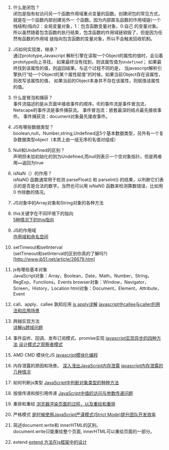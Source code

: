 
1. 什么是闭包？  
闭包是指有权访问另一个函数作用域重点变量的函数。创建闭包的常见方式，就是在一个函数内部创建另外一
个函数。因为内部匿名函数的作用域链(一个栈结构)指向2：全局变量对象，1：包含函数变量对象，0:自己
的变量对象。所以虽然随着包含函数的执行结束，包含函数的作用域链销毁了，但是因为任然有函数的作用域
链指向包含函数的变量对象，所以不会触发回收机制。
2. JS如何实现类，继承？  
通过prototype,Javascript 解析引擎在读取一个Object的属性的值时，会沿着prototype向上寻找，
如果最终没有找到，则该属性值为`Undefined`； 如果最终找到该属性的值，则返回结果。与这个过程不同的是，
当javascript解析引擎执行“给一个Object的某个属性赋值”的时候，如果当前Object存在该属性，则改写该属性的值，
如果当前的Object本身并不存在该属性，则赋值该属性的值。
3. 什么是冒泡和捕获？  
事件流描述的是从页面中接收事件的顺序。IE的事件流是事件冒泡流，Netscape的事件流是事件捕获流。
事件冒泡流：嵌套最深的结点最先接收事件。
事件捕获流：document对象最先接收事件。
4. JS有哪些数据类型？  
boolean,null，Number,string,Undefined这5个基本数据类型，另外有一个复杂数据类型object（本质上由一组无序的名值对组成）
5. Null和Undefined的区别？  
声明但未加初始化的则为Undefined,而null则表示一个空对象指针。但是两者用`==`返回为true
7. isNaN（）的作用？  
isNaN() 函数通常用于检测 parseFloat() 和 parseInt() 的结果，以判断它们表示的是否是合法的数字。当然也可以用 isNaN() 函数来检测算数错误，比如用 0 作除数的情况。
8. JS对象中的Array对象和String对象的各种方法

9. this关键字在不同环境下的指向  
[5种情况下的this指向](http://bonsaiden.github.io/JavaScript-Garden/zh/#function.this)
10. JS的作用域  
[作用域和命名空间](http://bonsaiden.github.io/JavaScript-Garden/zh/#function.scopes)
11. setTimeout和setInterval  
(setTimeout和setInterval的区别你真的了解吗?)[http://www.jb51.net/article/26679.htm]
12. js有哪些基本对象  
JavaScript对象：Array，Boolean，Date，Math，Number，String，RegExp，Functions，Events
browser对象：Window，Navigator，Screen，History，Location
html对象：Document，Element，Attribute，Event
13. call、apply、callee 孰知应用
[js apply详解](http://blog.csdn.net/myhahaxiao/article/details/6952321)
[javascript中callee与caller的用法和应用场景](http://www.jb51.net/article/25561.htm)
14. 跨越实现方法  
[详解js跨域问题](https://segmentfault.com/a/1190000000718840)
15. 事件监听、回调、发布订阅模式、promise实现
[javascript实现异步的四种方法](http://www.ruanyifeng.com/blog/2012/12/asynchronous%EF%BC%BFjavascript.html)
[设计模式之观察者模式](http://www.cnblogs.com/TomXu/archive/2012/03/02/2355128.html)
16. AMD CMD 模块化JS
[javascript模块化编程](http://www.ruanyifeng.com/blog/2012/10/javascript_module.html)
17. 内存泄露的原因和场景。
[深入浅出JavaScript内存泄露](http://developer.51cto.com/art/201007/212040_all.htm)
[javascript内存泄露的几种情况](http://www.cnblogs.com/sprying/archive/2013/05/31/3109517.html)
18. 如何判断js类型
[JavaScript中判断对象类型的种种方法](http://www.cnblogs.com/flyjs/archive/2012/02/20/2360504.html)
19. 按值传递和按引用传递
[JavaScript中值的访问与参数传递问题](http://fehacker.com/2014/12/19/call-by-sharing/)
20. 重排和重绘
[浏览器渲染页面的过程，以及重绘和重排](http://blog.csdn.net/lihongxun945/article/details/37830667)
21. 严格模式
[是时候使用JavaScript严谨模式(Strict Mode)提升团队开发效率](http://www.alloyteam.com/2012/06/it-is-time-to-use-the-javascript-strict-mode-strict-mode-to-enhance-the-efficiency-of-team-development/)
22. 简述document.write和 innerHTML的区别。  
document.write只能重绘整个页面,
innerHTML可以重绘页面的一部分。
23. extend
[extend 方法在js框架中的设计](http://www.cnblogs.com/yupeng/archive/2012/03/11/2389997.html)
